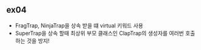 ## ex04
- FragTrap, NinjaTrap을 상속 받을 떄 virtual 키워드 사용
- SuperTrap을 상속 할때 최상위 부모 클래스인 ClapTrap의 생성자를 여러번 호출하는 것을 방지! 